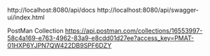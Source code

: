 [//]: # (Docs)
http://localhost:8080/api/docs
http://localhost:8080/api/swagger-ui/index.html

PostMan Collection
https://api.postman.com/collections/16553997-58c4a169-e763-4962-83a9-e8cdd01d27ee?access_key=PMAT-01HXP6YJPN7QW422DB9SPF6DZY